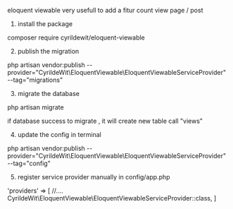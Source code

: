eloquent viewable very usefull to add a fitur count view page / post

1. install the package

composer require cyrildewit/eloquent-viewable

2. publish the migration

php artisan vendor:publish --provider="CyrildeWit\EloquentViewable\EloquentViewableServiceProvider" --tag="migrations"

3. migrate the database

php artisan migrate

if database success to migrate , it will create new table call "views"

4. update the config in terminal

php artisan vendor:publish --provider="CyrildeWit\EloquentViewable\EloquentViewableServiceProvider" --tag="config"

5. register service provider manually in config/app.php

'providers' => [
//....
CyrildeWit\EloquentViewable\EloquentViewableServiceProvider::class,
]
